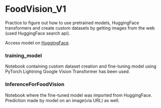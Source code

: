 # FoodVision_V1
Practice to figure out how to use pretrained models, HuggingFace transformers and create custom datasets by getting images from the web (used HuggingFace search api).

Access model on [HuggingFace](https://huggingface.co/DiazOnFire/FoodVision).

### training_model
Notebook containing custom dataset creation and fine-tuning model using PyTorch Lightning
Google Vision Transformer has been used.

### InferenceForFoodVision
Notebook where the fine-tuned model was imported from HuggingFace. Prediction made by model on an image(via URL) as well. 



